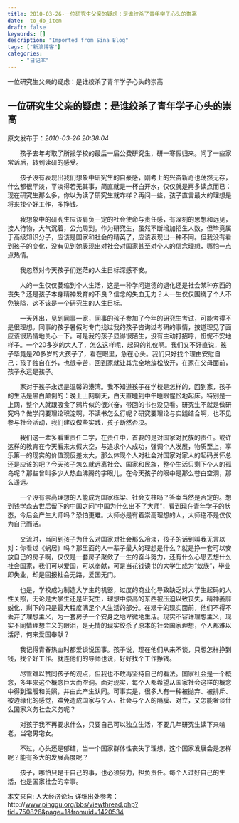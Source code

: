 ```yaml
---
title: 2010-03-26-一位研究生父亲的疑虑：是谁绞杀了青年学子心头的崇高
date:  to_do_item
draft: false
keywords: []
description: "Imported from Sina Blog"
tags: ["新浪博客"]
categories: 
    - "日记本"
---
```

一位研究生父亲的疑虑：是谁绞杀了青年学子心头的崇高
## 一位研究生父亲的疑虑：是谁绞杀了青年学子心头的崇高

 原文发布于：*2010-03-26 20:38:04*

　　孩子去年考取了所报学校的最后一届公费研究生，研一寒假归来。问了一些家常话后，转到读研的感受。

　　孩子没有表现出我们想象中研究生的自豪感，刚考上的兴奋新奇也荡然无存，什么都很平淡，平淡得若无其事，简直就是一杯白开水，仅仅就是再多读点而已：现在研究生那么多，你以为读了研究生就咋样？再问一些，孩子直言最大的理想是将来找个好工作，多挣钱。

　　我想象中的研究生应该肩负一定的社会使命与责任感，有深刻的思想和远见，接人待物，大气沉着，公允周到。作为研究生，虽然不断增加招生人数，但毕竟属于高级知识分子，应该是国家和社会的精英了，应该表现出一种不同。但我没有看到孩子的变化，没有见到她表现出对社会对国家甚至对个人的信念理想，哪怕一点点热情。

　　我忽然对今天孩子们迷茫的人生目标深感不安。

　　人的一生仅仅萎缩到个人生活，这是一种学问道德的退化还是社会某种东西的丧失？还是孩子本身精神发育的不良？信念的失血无力？人一生仅仅围绕了个人不免狭隘，这不该是一个研究生的人生目标。

　　一天外出，见到同事一家，同事的孩子参加了今年的研究生考试，可能考得不是很理想。同事的孩子暑假时专门找过我的孩子咨询过考研的事情，按道理见了面应该很热情地关心一下。可是我的孩子显得很陌生，没有主动打招呼，忸怩不安地样子。一个20多岁的大人了，怎么这样呢，起码的礼仪啊。我们又不好直说，孩子毕竟是20多岁的大孩子了，看在眼里，急在心头。我们只好找个理由安慰自己：孩子独自在外，也很辛苦，回到家就让其完全地放松放开，在家在父母面前，孩子永远是孩子。

　　家对于孩子永远是温馨的港湾。我不知道孩子在学校是怎样的，回到家，孩子的生活是黑白颠倒的：晚上上网聊天，白天直睡到中午睡眼惺忪地起床。特别是一上网，整个人就跟吸食了鸦片似的很兴奋，带回的书也没见看。研究生不就是做研究吗？做学问要理论积淀啊，不读书怎么行呢？研究要理论与实践结合啊，也不见参与社会活动，我们建议做些实践，孩子断然否决。

　　我们这一辈多看重责任二字，在责任中，首要的是对国家对民族的责任。或许这样的教育在今天看来太假大空，与追求个人成功，强调个人发展，物质至上，享乐第一的现实的价值观反差太大，那么体现个人对社会对国家对家人的起码关怀总还是应该的吧？今天孩子怎么就远离社会、国家和民族，整个生活只剩下个人的孤岛呢？那些曾叫多少人热血沸腾的字眼儿，在今天孩子的眼中是那么苍白空洞，那么遥远。

　　一个没有崇高理想的人能成为国家栋梁、社会支柱吗？答案当然是否定的。想到钱学森去世后留下的中国之问“中国为什么出不了大师”，看到现在青年学子的状态，今后会产生大师吗？恐怕更难。大师必是有着崇高理想的人，大师绝不是仅仅为自己而活。

　　交流时，当问到孩子为什么对国家对社会那么冷淡，孩子的话到叫我无言以对：你看过《蜗居》吗？那里面的人一辈子最大的理想是什么？就是挣一套可以安放自己的房子啊，仅仅是一套房子聚敛了一生的奋斗努力，还有什么心思去想什么社会国家，我们可以爱国，可以奉献，可是当花钱读书的大学生成为“蚁族”，毕业即失业，却是回报社会无路，爱国无门。

　　也是，学校成为制造大学生的机器，过度的商业化导致缺乏对大学生起码的人性关照，无论是大学生还是研究生，理想中崇高的东西被压迫以致丧失，精神萎靡蜕化，剩下的只是最大程度满足个人生活的部分。在艰辛的现实面前，他们不得不丢弃了理想主义，为一套房子一个安身之地卑微地生活。现实不容许理想主义，现实不同情理想主义的眼泪，是无情的现实绞杀了原本的社会国家理想，个人都难以活好，何来爱国奉献？

　　我记得青春热血时都爱谈说国事。孩子说，现在他们从来不谈，只想怎样挣到钱，找个好工作。就连他们的导师也说，好好找个工作挣钱。

　　尽管难以赞同孩子的观点，但我也不敢再坚持自己的看法。国家社会是一个概念，多年来这个概念巨大而空洞。面对现实，每个人都希望从国家社会这样的概念中得到温暖和关照，并由此产生认同。可事实是，很多人有一种被抛弃、被排斥、被边缘化的感觉，难免造成国家与个人、社会与个人的隔膜、对立，又怎能奢谈什么国家义务社会义务呢？

　　对孩子我不再要求什么，只要自己可以独立生活，不要几年研究生读下来啃老，当宅男宅女。

　　不过，心头还是郁结，当一个国家群体性丧失了理想，这个国家发展会是怎样呢？能有多大的发展高度呢？

　　孩子，哪怕只是干自己的事，也必须努力，担负责任。每个人过好自己的生活，也是国家社会的幸事。

本文来自&#58; 人大经济论坛
详细出处参考：http&#58;//www.pinggu.org/bbs/viewthread.php?tid=750826&page=1&fromuid=1420534


